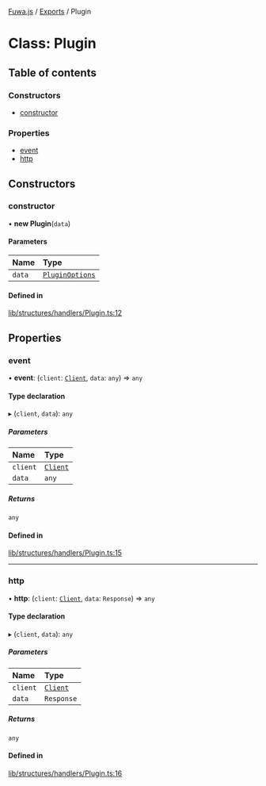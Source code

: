 [Fuwa.js](../README.md) / [Exports](../modules.md) / Plugin

# Class: Plugin

## Table of contents

### Constructors

- [constructor](Plugin.md#constructor)

### Properties

- [event](Plugin.md#event)
- [http](Plugin.md#http)

## Constructors

### constructor

• **new Plugin**(`data`)

#### Parameters

| Name | Type |
| :------ | :------ |
| `data` | [`PluginOptions`](../interfaces/PluginOptions.md) |

#### Defined in

[lib/structures/handlers/Plugin.ts:12](https://github.com/fuwajs/fuwa.js/blob/ca6b509/src/lib/structures/handlers/Plugin.ts#L12)

## Properties

### event

• **event**: (`client`: [`Client`](Client.md), `data`: `any`) => `any`

#### Type declaration

▸ (`client`, `data`): `any`

##### Parameters

| Name | Type |
| :------ | :------ |
| `client` | [`Client`](Client.md) |
| `data` | `any` |

##### Returns

`any`

#### Defined in

[lib/structures/handlers/Plugin.ts:15](https://github.com/fuwajs/fuwa.js/blob/ca6b509/src/lib/structures/handlers/Plugin.ts#L15)

___

### http

• **http**: (`client`: [`Client`](Client.md), `data`: `Response`) => `any`

#### Type declaration

▸ (`client`, `data`): `any`

##### Parameters

| Name | Type |
| :------ | :------ |
| `client` | [`Client`](Client.md) |
| `data` | `Response` |

##### Returns

`any`

#### Defined in

[lib/structures/handlers/Plugin.ts:16](https://github.com/fuwajs/fuwa.js/blob/ca6b509/src/lib/structures/handlers/Plugin.ts#L16)

